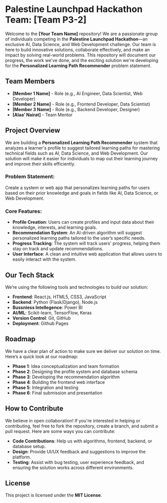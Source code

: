 
# Palestine Launchpad Hackathon Team: [Team P3-2]

Welcome to the **[Your Team Name]** repository! We are a passionate group of individuals competing in the **Palestine Launchpad Hackathon**—an exclusive AI, Data Science, and Web Development challenge. Our team is here to build innovative solutions, collaborate effectively, and make an impact by solving real-world problems. This repository will document our progress, the work we've done, and the exciting solution we're developing for the **Personalized Learning Path Recommender** problem statement.

## Team Members

-   **[Member 1 Name]** - Role (e.g., AI Engineer, Data Scientist, Web Developer)
-   **[Member 2 Name]** - Role (e.g., Frontend Developer, Data Scientist)
-   **[Member 3 Name]** - Role (e.g., Backend Developer, Designer)
-   **[Alaa' Nairat]** - Team Mentor

## Project Overview

We are building a **Personalized Learning Path Recommender** system that analyzes a learner's profile to suggest tailored learning paths for mastering technical fields such as AI, Data Science, and Web Development. Our solution will make it easier for individuals to map out their learning journey and improve their skills efficiently.

### Problem Statement:

Create a system or web app that personalizes learning paths for users based on their prior knowledge and goals in fields like AI, Data Science, or Web Development.

### Core Features:

-   **Profile Creation**: Users can create profiles and input data about their knowledge, interests, and learning goals.
-   **Recommendation System**: An AI-driven algorithm will suggest personalized learning paths tailored to the user’s specific needs.
-   **Progress Tracking**: The system will track users' progress, helping them stay on track and update recommendations.
-   **User Interface**: A clean and intuitive web application that allows users to easily interact with the system.

## Our Tech Stack

We’re using the following tools and technologies to build our solution:

-   **Frontend**: React.js, HTML5, CSS3, JavaScript
-   **Backend**: Python (Flask/Django), Node.js
-   **Bussniess Intellegence**: Power BI
-   **AI/ML**: Scikit-learn, TensorFlow, Keras
-   **Version Control**: Git, GitHub
-   **Deployment**: Github Pages

## Roadmap

We have a clear plan of action to make sure we deliver our solution on time. Here’s a quick look at our roadmap:

-   **Phase 1**: Idea conceptualization and team formation
-   **Phase 2**: Designing the profile system and database schema
-   **Phase 3**: Developing the recommendation algorithm
-   **Phase 4**: Building the frontend web interface
-   **Phase 5**: Integration and testing
-   **Phase 6**: Final submission and presentation

## How to Contribute

We believe in open collaboration! If you're interested in helping or contributing, feel free to fork the repository, create a branch, and submit a pull request. Here are some ways you can contribute:

-   **Code Contributions**: Help us with algorithms, frontend, backend, or database setup.
-   **Design**: Provide UI/UX feedback and suggestions to improve the platform.
-   **Testing**: Assist with bug testing, user experience feedback, and ensuring the solution works across different environments.

## License

This project is licensed under the **MIT License**.
